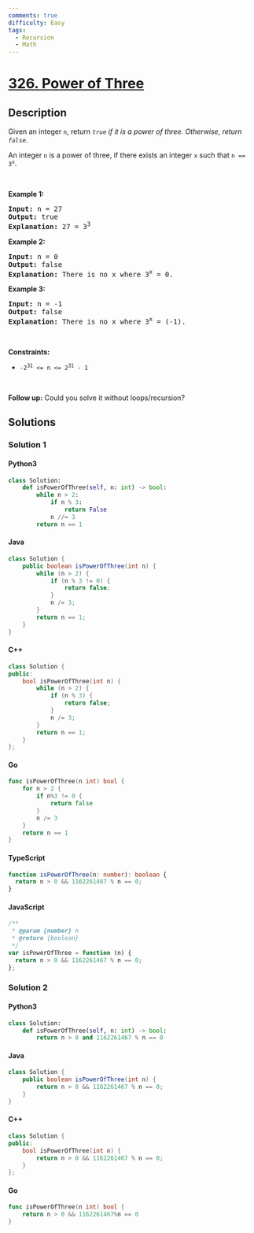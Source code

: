 ```yaml
---
comments: true
difficulty: Easy
tags:
  - Recursion
  - Math
---
```


<!-- problem:start -->

# [326. Power of Three](https://leetcode.com/problems/power-of-three)

## Description

<!-- description:start -->

<p>Given an integer <code>n</code>, return <em><code>true</code> if it is a power of three. Otherwise, return <code>false</code></em>.</p>

<p>An integer <code>n</code> is a power of three, if there exists an integer <code>x</code> such that <code>n == 3<sup>x</sup></code>.</p>

<p>&nbsp;</p>
<p><strong class="example">Example 1:</strong></p>

<pre>
<strong>Input:</strong> n = 27
<strong>Output:</strong> true
<strong>Explanation:</strong> 27 = 3<sup>3</sup>
</pre>

<p><strong class="example">Example 2:</strong></p>

<pre>
<strong>Input:</strong> n = 0
<strong>Output:</strong> false
<strong>Explanation:</strong> There is no x where 3<sup>x</sup> = 0.
</pre>

<p><strong class="example">Example 3:</strong></p>

<pre>
<strong>Input:</strong> n = -1
<strong>Output:</strong> false
<strong>Explanation:</strong> There is no x where 3<sup>x</sup> = (-1).
</pre>

<p>&nbsp;</p>
<p><strong>Constraints:</strong></p>

<ul>
	<li><code>-2<sup>31</sup> &lt;= n &lt;= 2<sup>31</sup> - 1</code></li>
</ul>

<p>&nbsp;</p>
<strong>Follow up:</strong> Could you solve it without loops/recursion?

<!-- description:end -->

## Solutions

<!-- solution:start -->

### Solution 1

<!-- tabs:start -->

#### Python3

```python
class Solution:
    def isPowerOfThree(self, n: int) -> bool:
        while n > 2:
            if n % 3:
                return False
            n //= 3
        return n == 1
```

#### Java

```java
class Solution {
    public boolean isPowerOfThree(int n) {
        while (n > 2) {
            if (n % 3 != 0) {
                return false;
            }
            n /= 3;
        }
        return n == 1;
    }
}
```

#### C++

```cpp
class Solution {
public:
    bool isPowerOfThree(int n) {
        while (n > 2) {
            if (n % 3) {
                return false;
            }
            n /= 3;
        }
        return n == 1;
    }
};
```

#### Go

```go
func isPowerOfThree(n int) bool {
	for n > 2 {
		if n%3 != 0 {
			return false
		}
		n /= 3
	}
	return n == 1
}
```

#### TypeScript

```ts
function isPowerOfThree(n: number): boolean {
  return n > 0 && 1162261467 % n == 0;
}
```

#### JavaScript

```js
/**
 * @param {number} n
 * @return {boolean}
 */
var isPowerOfThree = function (n) {
  return n > 0 && 1162261467 % n == 0;
};
```

<!-- tabs:end -->

<!-- solution:end -->

<!-- solution:start -->

### Solution 2

<!-- tabs:start -->

#### Python3

```python
class Solution:
    def isPowerOfThree(self, n: int) -> bool:
        return n > 0 and 1162261467 % n == 0
```

#### Java

```java
class Solution {
    public boolean isPowerOfThree(int n) {
        return n > 0 && 1162261467 % n == 0;
    }
}
```

#### C++

```cpp
class Solution {
public:
    bool isPowerOfThree(int n) {
        return n > 0 && 1162261467 % n == 0;
    }
};
```

#### Go

```go
func isPowerOfThree(n int) bool {
	return n > 0 && 1162261467%n == 0
}
```

<!-- tabs:end -->

<!-- solution:end -->

<!-- problem:end -->
